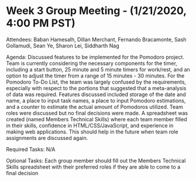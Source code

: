 # Week 3 Group Meeting - (1/21/2020, 4:00 PM PST)

Attendees: Baban Hamesalh, Dillan Merchant, Fernando Bracamonte, Sash Gollamudi, Sean Ye, Sharon Lei, Siddharth Nag

Agenda:
Discussed features to be implemented for the Pomodoro project. Team is currently considering the necessary components for the timer, including a start button, 25 minute and 5 minute timers for work/rest, and an option to adjust the timer from a range of 15 minutes - 30 minutes.
For the Pomodoro To-Do List, the team was largely confused by the requirements, especially with respect to the portions that suggested that a meta-analysis of data was required. Features discussed included storage of the date and name, a place to input task names, a place to input Pomodoro estimations, and a counter to estimate the actual amount of Pomodoros utilized.
Team roles were discussed but no final decisions were made. A spreadsheet was created (named Members Technical Skills) where each team member filled in their skills, confidence in HTML/CSS/JavaScript, and experience in making web applications. This should help in the future when team role assignments are discussed again.


Required Tasks:
N/A

Optional Tasks:
Each group member should fill out the Members Technical Skills spreadsheet with their preferred roles if they are able to come to a final decision

